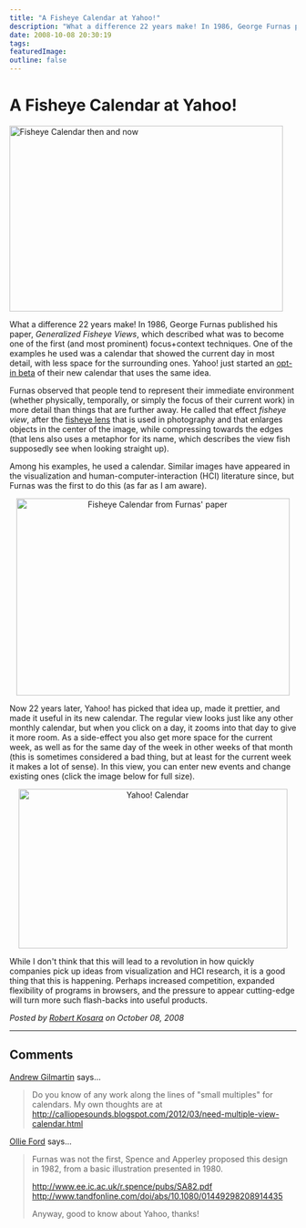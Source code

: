 ```yaml
---
title: "A Fisheye Calendar at Yahoo!"
description: "What a difference 22 years make! In 1986, George Furnas published his paper, Generalized Fisheye Views, which described what was to become one of the first (and most prominent) focus+context techniques. One of the examples he used was a calendar that showed the current day in most detail, with less space for the surrounding ones. Yahoo! just started an opt-in beta of their new calendar that uses the same idea."
date: 2008-10-08 20:30:19
tags: 
featuredImage:
outline: false
---
```


# A Fisheye Calendar at Yahoo!

<a href="http://eagereyes.org/blog/2008/fisheye-calendar-at-yahoo.html"><img src="https://media.eagereyes.org/media/2008/fisheye-yahoo-calendar.jpg" border="0" alt="Fisheye Calendar then and now" width="480" height="326" /></a>

What a difference 22 years make! In 1986, George Furnas published his paper, <em>Generalized Fisheye Views</em>, which described what was to become one of the first (and most prominent) focus+context techniques. One of the examples he used was a calendar that showed the current day in most detail, with less space for the surrounding ones. Yahoo! just started an <a href="http://switch.calendar.yahoo.com/">opt-in beta</a> of their new calendar that uses the same idea.

Furnas observed that people tend to represent their immediate environment (whether physically, temporally, or simply the focus of their current work) in more detail than things that are further away. He called that effect <em>fisheye view</em>, after the <a href="http://en.wikipedia.org/wiki/Fisheye_lens">fisheye lens</a> that is used in photography and that enlarges objects in the center of the image, while compressing towards the edges (that lens also uses a metaphor for its name, which describes the view fish supposedly see when looking straight up).

Among his examples, he used a calendar. Similar images have appeared in the visualization and human-computer-interaction (HCI) literature since, but Furnas was the first to do this (as far as I am aware).

<p style="text-align: center;"><img src="https://media.eagereyes.org/media/2008/fisheye-calendar.png" border="0" alt="Fisheye Calendar from Furnas' paper" width="480" height="346" /></p>
Now 22 years later, Yahoo! has picked that idea up, made it prettier, and made it useful in its new calendar. The regular view looks just like any other monthly calendar, but when you click on a day, it zooms into that day to give it more room. As a side-effect you also get more space for the current week, as well as for the same day of the week in other weeks of that month (this is sometimes considered a bad thing, but at least for the current week it makes a lot of sense). In this view, you can enter new events and change existing ones (click the image below for full size).

<p style="text-align: center;"><a href="http://eagereyes.org/media/2008/yahoo-calendar.png" target="_blank"><img src="https://media.eagereyes.org/media/2008/yahoo-calendar-thumb.png" border="0" alt="Yahoo! Calendar" width="472" height="280" /></a></p>
While I don't think that this will lead to a revolution in how quickly companies pick up ideas from visualization and HCI research, it is a good thing that this is happening. Perhaps increased competition, expanded flexibility of programs in browsers, and the pressure to appear cutting-edge will turn more such flash-backs into useful products.


_Posted by <a href="/about">Robert Kosara</a> on October 08, 2008_


<aside class="comments">

---
## Comments

<a href="http://calliopesounds.blogspot.com" rel="nofollow noopener" target="_blank">Andrew Gilmartin</a> says…
>	Do you know of any work along the lines of "small multiples" for calendars. My own thoughts are at
>	http://calliopesounds.blogspot.com/2012/03/need-multiple-view-calendar.html

<a href="https://plus.google.com/+OllieFord" rel="nofollow noopener" target="_blank">Ollie Ford</a> says…
>	Furnas was not the first, Spence and Apperley proposed this design in 1982, from a basic illustration presented in 1980.
>	
>	http://www.ee.ic.ac.uk/r.spence/pubs/SA82.pdf
>	http://www.tandfonline.com/doi/abs/10.1080/01449298208914435
>	
>	
>	Anyway, good to know about Yahoo, thanks!

</aside>

